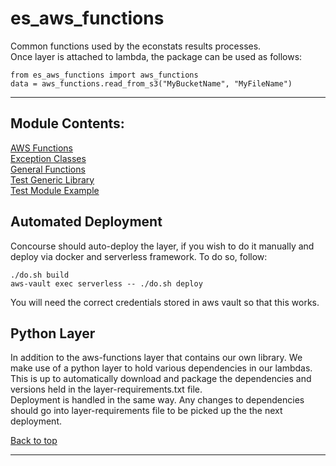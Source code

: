 
# es_aws_functions <a name='top'>
Common functions used by the econstats results processes.
<br>
Once layer is attached to lambda, the package can be used as follows:
```
from es_aws_functions import aws_functions
data = aws_functions.read_from_s3("MyBucketName", "MyFileName")
```
<hr>
  
## Module Contents:
[AWS Functions](AWSFunctions.md)<br>
[Exception Classes](ExceptionClasses.md)<br>
[General Functions](GeneralFunctions.md)<br>
[Test Generic Library](TestGenericLibrary.md)<br>
[Test Module Example](TestModuleExample.md)

## Automated Deployment <a name='autodeploy'>

Concourse should auto-deploy the layer, if you wish to do it manually and deploy via docker and serverless framework. To do so, follow:<br>
```
./do.sh build
aws-vault exec serverless -- ./do.sh deploy
```
You will need the correct credentials stored in aws vault so that this works.

## Python Layer

In addition to the aws-functions layer that contains our own library. We make use of a python layer to hold various dependencies in our lambdas.
<br>
This is up to automatically download and package the dependencies and versions held in the layer-requirements.txt file.
<br>
Deployment is handled in the same way. Any changes to dependencies should go into layer-requirements file to be picked up the the next deployment.

[Back to top](#top)
<hr>
